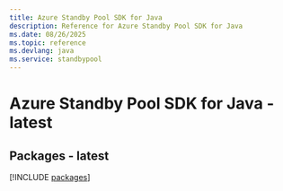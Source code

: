 ```yaml
---
title: Azure Standby Pool SDK for Java
description: Reference for Azure Standby Pool SDK for Java
ms.date: 08/26/2025
ms.topic: reference
ms.devlang: java
ms.service: standbypool
---
```

# Azure Standby Pool SDK for Java - latest
## Packages - latest
[!INCLUDE [packages](standby-pool-index.md)]